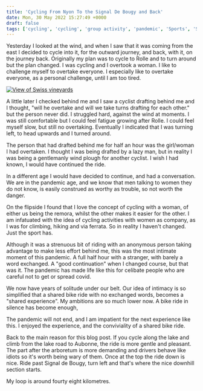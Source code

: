 ```yaml
---
title: 'Cycling From Nyon To the Signal De Bougy and Back'
date: Mon, 30 May 2022 15:27:49 +0000
draft: false
tags: ['cycling', 'cycling', 'group activity', 'pandemic', 'Sports', 'Switzerland']
---
```


Yesterday I looked at the wind, and when I saw that it was coming from the east I decided to cycle into it, for the outward journey, and back, with it, on the journey back. Originally my plan was to cycle to Rolle and to turn around but the plan changed. I was cycling and I overtook a woman. I like to challenge myself to overtake everyone. I especially like to overtake everyone, as a personal challenge, until I am too tired.

[![View of Swiss vineyards](https://www.main-vision.com/richard/blog/wp-content/uploads/2022/05/img_2056-1024x768.jpg)](https://www.main-vision.com/richard/blog/wp-content/uploads/2022/05/img_2056-scaled.jpg)

A little later I checked behind me and I saw a cyclist drafting behind me and I thought, "will he overtake and will we take turns drafting for each other." but the person never did. I struggled hard, against the wind at moments. I was still comfortable but I could feel fatigue growing after Rolle. I could feel myself slow, but still no overtaking. Eventually I indicated that I was turning left, to head upwards and I turned around.

The person that had drafted behind me for half an hour was the girl/woman I had overtaken. I thought I was being drafted by a lazy man, but in reality I was being a gentlemanly wind plough for another cyclist. I wish I had known, I would have continued the ride.

In a different age I would have decided to continue, and had a conversation. We are in the pandemic age, and we know that men talking to women they do not know, is easily construed as worthy as trouble, so not worth the danger.

On the flipside I found that I love the concept of cycling with a woman, of either us being the remora, whilst the other makes it easier for the other. I am infatuated with the idea of cycling activities with women as company, as I was for climbing, hiking and via ferrata. So in reality I haven't changed. Just the sport has.

Although it was a strenuous bit of riding with an anonymous person taking advantage to make less effort behind me, this was the most intimate moment of this pandemic. A full half hour with a stranger, with barely a word exchanged. A "good continuation" when I changed course, but that was it. The pandemic has made life like this for celibate people who are careful not to get or spread covid.

We now have years of solitude under our belt. Our idea of intimacy is so simplified that a shared bike ride with no exchanged words, becomes a "shared experience". My ambitions are so much lower now. A bike ride in silence has become enough,

The pandemic will not end, and I am impatient for the next experience like this. I enjoyed the experience, and the conviviality of a shared bike ride.

Back to the main reason for this blog post. If you cycle along the lake and climb from the lake road to Aubonne, the ride is more gentle and pleasant. The part after the arboretum is more demanding and drivers behave like idiots so it's worth being wary of them. Once at the top the ride down is nice. Ride past Signal de Bougy, turn left and that's where the nice downhill section starts.

My loop is around fourty eight kilometres.